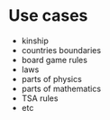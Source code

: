 # Use cases

- kinship
- countries boundaries
- board game rules
- laws
- parts of physics
- parts of mathematics
- TSA rules
- etc
